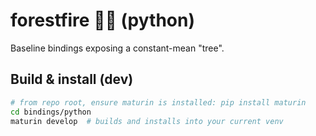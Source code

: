 # forestfire 🌲🔥 (python)

Baseline bindings exposing a constant-mean "tree".

## Build & install (dev)
```bash
# from repo root, ensure maturin is installed: pip install maturin
cd bindings/python
maturin develop  # builds and installs into your current venv
